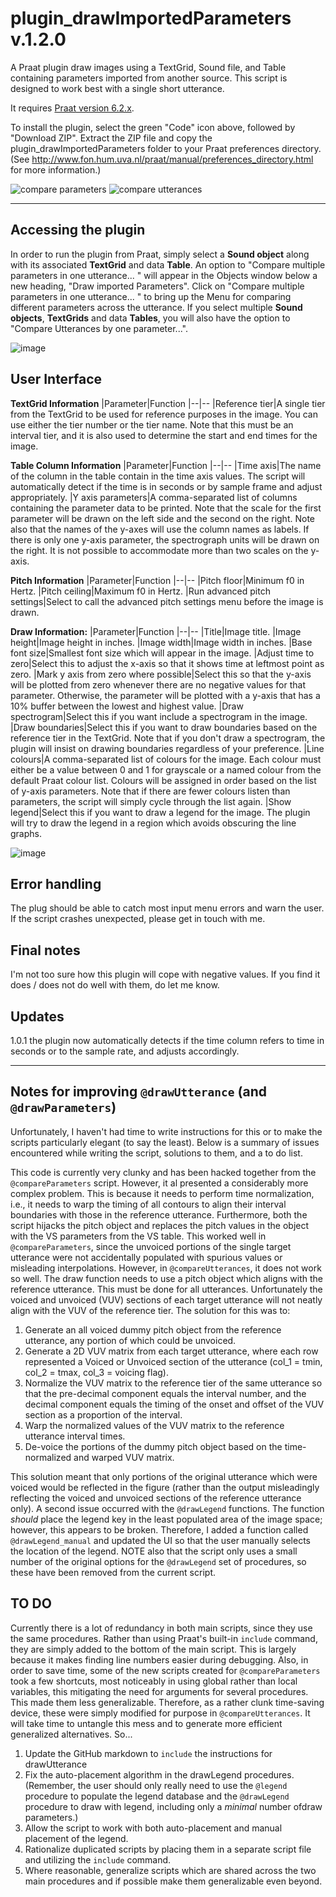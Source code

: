 # plugin_drawImportedParameters v.1.2.0
A Praat plugin draw images using a TextGrid, Sound file, and Table containing parameters imported from another source.
This script is designed to work best with a single short utterance.

It requires [Praat version 6.2.x](http://www.fon.hum.uva.nl/praat/).

To install the plugin, select the green "Code" icon above, followed by "Download ZIP".
Extract the ZIP file and copy the plugin_drawImportedParameters folder to your Praat preferences directory. (See http://www.fon.hum.uva.nl/praat/manual/preferences_directory.html for more information.)

![compare parameters](https://user-images.githubusercontent.com/46627448/153866668-df7f11e4-2b70-4a9e-a245-680bb89240f8.png)
![compare utterances](https://user-images.githubusercontent.com/46627448/153866004-a4277ca5-2587-433f-a4de-b5347b9abff0.png)

----------------
## Accessing the plugin
In order to run the plugin from Praat, simply select a **Sound object** along with its associated **TextGrid** and data **Table**.
An option to "Compare multiple parameters in one utterance... " will appear in the Objects window below a new heading, "Draw imported Parameters".
Click on "Compare multiple parameters in one utterance... " to bring up the Menu for comparing different parameters across the utterance.
If you select multiple  **Sound objects**, **TextGrids** and data **Tables**, you will also have the option to "Compare Utterances by one parameter...".

![image](https://user-images.githubusercontent.com/46627448/153032854-f77e1613-5fac-4a0b-bc2e-2a77a92855ea.png)

## User Interface

**TextGrid Information**
|Parameter|Function
|--|--
|Reference tier|A single tier from the TextGrid to be used for reference purposes in the image. You can use either the tier number or the tier name. Note that this must be an interval tier, and it is also used to determine the start and end times for the image.

**Table Column Information**
|Parameter|Function
|--|--
|Time axis|The name of the column in the table contain in the time axis values. The script will automatically detect if the time is in seconds or by sample frame and adjust appropriately.
|Y axis parameters|A comma-separated list of columns containing the parameter data to be printed. Note that the scale for the first parameter will be drawn on the left side and the second on the right. Note also that the names of the y-axes will use the column names as labels. If there is only one y-axis parameter, the spectrograph units will be drawn on the right. It is not possible to accommodate more than two scales on the y-axis.

**Pitch Information**
|Parameter|Function
|--|--
|Pitch floor|Minimum f0 in Hertz.
|Pitch ceiling|Maximum f0 in Hertz.
|Run advanced pitch settings|Select to call the advanced pitch settings menu before the image is drawn.

**Draw Information:**
|Parameter|Function
|--|--
|Title|Image title.
|Image height|Image height in inches.
|Image width|Image width in inches.
|Base font size|Smallest font size which will appear in the image.
|Adjust time to zero|Select this to adjust the x-axis so that it shows time at leftmost point as zero.
|Mark y axis from zero where possible|Select this so that the y-axis will be plotted from zero whenever there are no negative values for that parameter. Otherwise, the parameter will be plotted with a y-axis that has a 10% buffer between the lowest and highest value.
|Draw spectrogram|Select this if you want include a spectrogram in the image.
|Draw boundaries|Select this if you want to draw boundaries based on the reference tier in the TextGrid. Note that if you don't draw a spectrogram, the plugin will insist on drawing boundaries regardless of your preference.
|Line colours|A comma-separated list of colours for the image. Each colour must either be a value between 0 and 1 for grayscale or a named colour from the default Praat colour list. Colours will be assigned in order based on the list of y-axis parameters. Note that if there are fewer colours listen than parameters, the script will simply cycle through the list again.
|Show legend|Select this if you want to draw a legend for the image. The plugin will try to draw the legend in a region which avoids obscuring the line graphs.

![image](https://user-images.githubusercontent.com/46627448/153032949-4ea1af4c-5b17-4522-b4c9-d4846312fd85.png)

## Error handling
The plug should be able to catch most input menu errors and warn the user.
If the script crashes unexpected, please get in touch with me.

## Final notes
I'm not too sure how this plugin will cope with negative values. If you find it does / does not do well with them, do let me know.

## Updates
1.0.1 the plugin now automatically detects if the time column refers to time in seconds or to the sample rate, and adjusts accordingly.


----
## Notes for improving ```@drawUtterance``` (and ```@drawParameters```)
Unfortunately, I haven't had time to write instructions for this or to make the scripts particularly elegant (to say the least). Below is a summary of issues encountered while writing the script, solutions to them, and a to do list.

This code is currently very clunky and has been hacked together from the ```@compareParameters``` script. However, it al presented a considerably more complex problem. This is because it needs to perform time normalization, i.e., it needs to warp the timing of all contours to align their interval boundaries with those in the reference utterance.
Furthermore, both the script hijacks the pitch object and replaces the pitch values in the object with the VS parameters from the VS table. This worked well in ```@compareParameters```, since the unvoiced portions of the single target utterance were not accidentally populated with spurious values or misleading interpolations. However, in ```@compareUtterances```, it does not work so well. The draw function needs to use a pitch object which aligns with the reference utterance. This must be done for all utterances. Unfortunately the voiced and unvoiced (VUV) sections of each target utterance will not neatly align with the VUV of the reference tier.
The solution for this was to:

1. Generate an all voiced dummy pitch object from the reference utterance, any portion of which could be unvoiced.
2. Generate a 2D VUV matrix from each target utterance, where each row represented a Voiced or Unvoiced section of the utterance (col_1 = tmin, col_2 = tmax, col_3 = voicing flag).
3. Normalize the VUV matrix to the reference tier of the same utterance so that the pre-decimal component equals the interval number, and the decimal component equals the timing of the onset and offset of the VUV section as a proportion of the interval.
4. Warp the normalized values of the VUV matrix to the reference utterance interval times.
5. De-voice the portions of the dummy pitch object based on the time-normalized and warped VUV matrix.

This solution meant that only portions of the original utterance which were voiced would be reflected in the figure (rather than the output misleadingly reflecting the voiced and unvoiced sections of the reference utterance only).
A second issue occurred with the ```@drawLegend``` functions. The function _should_ place the legend key in the least populated area of the image space; however, this appears to be broken. Therefore, I added a function called ```@drawLegend_manual``` and updated the UI so that the user manually selects the location of the legend. NOTE also that the script only uses a small number of the original options for the ```@drawLegend``` set of procedures, so these have been removed from the current script.

## TO DO
Currently there is a lot of redundancy in both main scripts, since they use the same procedures. Rather than using Praat's  built-in ```include``` command, they are simply added to the bottom of the main script. This is largely because it makes finding line numbers easier during debugging. Also, in order to save time, some of the new scripts created for ```@compareParameters``` took a few shortcuts, most noticeably in using global rather than local variables, this mitigating the need for arguments for several procedures. This made them less generalizable. Therefore, as a rather clunk time-saving device, these were simply modified for purpose in ```@compareUtterances```. It will take time to untangle this mess and to generate more efficient generalized alternatives. So...

1. Update the GitHub markdown to ```include``` the instructions for drawUtterance
2. Fix the auto-placement algorithm in the drawLegend procedures. (Remember, the user should only really need to use the ```@legend``` procedure to populate the legend database and the ```@drawLegend``` procedure to draw with legend, including only a _minimal_ number ofdraw parameters.)
3. Allow the script to work with both auto-placement and manual
placement of the legend.
4. Rationalize duplicated scripts by placing them in a separate script file and utilizing the ```include``` command.
5. Where reasonable, generalize scripts which are shared across the two main procedures and if possible make them generalizable even beyond.

